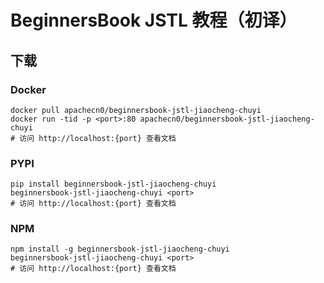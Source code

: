 # BeginnersBook JSTL 教程（初译）

## 下载

### Docker

```
docker pull apachecn0/beginnersbook-jstl-jiaocheng-chuyi
docker run -tid -p <port>:80 apachecn0/beginnersbook-jstl-jiaocheng-chuyi
# 访问 http://localhost:{port} 查看文档
```

### PYPI

```
pip install beginnersbook-jstl-jiaocheng-chuyi
beginnersbook-jstl-jiaocheng-chuyi <port>
# 访问 http://localhost:{port} 查看文档
```

### NPM

```
npm install -g beginnersbook-jstl-jiaocheng-chuyi
beginnersbook-jstl-jiaocheng-chuyi <port>
# 访问 http://localhost:{port} 查看文档
```